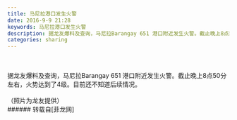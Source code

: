 ```yaml
---
title: 马尼拉港口发生火警
date: 2016-9-9 21:28
keywords: 马尼拉港口发生火警
description: 据龙友爆料及查询，马尼拉Barangay 651 港口附近发生火警。截止晚上8点50分左右，火势达到了4级。目前还不知道后续情况。（照片为龙友提供）
categories: sharing
---
```

<td class="t_f" id="postmessage_394909">

<br/>
<br/>
据龙友爆料及查询，马尼拉Barangay 651 港口附近发生火警。截止晚上8点50分左右，火势达到了4级。目前还不知道后续情况。<br/>
<img alt="" border="0" class="zoom" data-cf-modified-3458fddf1521e69641ebbd1f-="" file="http://www.flw.ph/data/appbyme/upload/image/201609/09/Hz4OcxyHc3kY.jpg" id="aimg_GpI0x" lazyloadthumb="1" onclick="" onmouseover="" src="http://www.flw.ph/data/appbyme/upload/image/201609/09/Hz4OcxyHc3kY.jpg"/><br/>
<img alt="" border="0" class="zoom" data-cf-modified-3458fddf1521e69641ebbd1f-="" file="http://www.flw.ph/data/appbyme/upload/image/201609/09/rS1yj9zaQ6KR.jpg" id="aimg_qAMuA" lazyloadthumb="1" onclick="" onmouseover="" src="http://www.flw.ph/data/appbyme/upload/image/201609/09/rS1yj9zaQ6KR.jpg"/><br/>
<br/>
（照片为龙友提供）<br/>
</td>
###### 转载自[菲龙网]